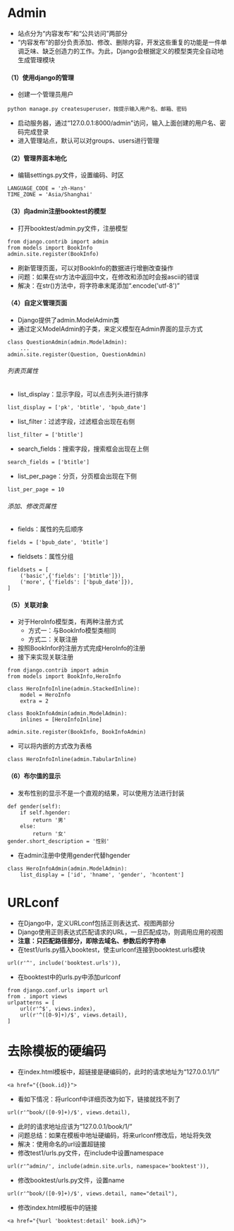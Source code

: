 # Admin

- 站点分为“内容发布”和“公共访问”两部分
- “内容发布”的部分负责添加、修改、删除内容，开发这些重复的功能是一件单调乏味、缺乏创造力的工作。为此，Django会根据定义的模型类完全自动地生成管理模块

#### （1）使用django的管理

- 创建一个管理员用户

```
python manage.py createsuperuser，按提示输入用户名、邮箱、密码
```

- 启动服务器，通过“127.0.0.1:8000/admin”访问，输入上面创建的用户名、密码完成登录
- 进入管理站点，默认可以对groups、users进行管理

#### （2）管理界面本地化

- 编辑settings.py文件，设置编码、时区

```
LANGUAGE_CODE = 'zh-Hans'
TIME_ZONE = 'Asia/Shanghai'
```

#### （3）向admin注册booktest的模型

- 打开booktest/admin.py文件，注册模型

```
from django.contrib import admin
from models import BookInfo
admin.site.register(BookInfo)
```

- 刷新管理页面，可以对BookInfo的数据进行增删改查操作
- 问题：如果在str方法中返回中文，在修改和添加时会报ascii的错误
- 解决：在str()方法中，将字符串末尾添加“.encode('utf-8')”

#### （4）自定义管理页面

- Django提供了admin.ModelAdmin类
- 通过定义ModelAdmin的子类，来定义模型在Admin界面的显示方式

```
class QuestionAdmin(admin.ModelAdmin):
    ...
admin.site.register(Question, QuestionAdmin)
```

###### 列表页属性

- list_display：显示字段，可以点击列头进行排序

```
list_display = ['pk', 'btitle', 'bpub_date']
```

- list_filter：过滤字段，过滤框会出现在右侧

```
list_filter = ['btitle']
```

- search_fields：搜索字段，搜索框会出现在上侧

```
search_fields = ['btitle']
```

- list_per_page：分页，分页框会出现在下侧

```
list_per_page = 10
```

###### 添加、修改页属性

- fields：属性的先后顺序

```
fields = ['bpub_date', 'btitle']
```

- fieldsets：属性分组

```
fieldsets = [
    ('basic',{'fields': ['btitle']}),
    ('more', {'fields': ['bpub_date']}),
]
```

#### （5）关联对象

- 对于HeroInfo模型类，有两种注册方式
  - 方式一：与BookInfo模型类相同
  - 方式二：关联注册
- 按照BookInfor的注册方式完成HeroInfo的注册
- 接下来实现关联注册

```
from django.contrib import admin
from models import BookInfo,HeroInfo

class HeroInfoInline(admin.StackedInline):
    model = HeroInfo
    extra = 2

class BookInfoAdmin(admin.ModelAdmin):
    inlines = [HeroInfoInline]

admin.site.register(BookInfo, BookInfoAdmin)
```

- 可以将内嵌的方式改为表格

```
class HeroInfoInline(admin.TabularInline)
```

#### （6）布尔值的显示

- 发布性别的显示不是一个直观的结果，可以使用方法进行封装

```
def gender(self):
    if self.hgender:
        return '男'
    else:
        return '女'
gender.short_description = '性别'
```

- 在admin注册中使用gender代替hgender

```
class HeroInfoAdmin(admin.ModelAdmin):
    list_display = ['id', 'hname', 'gender', 'hcontent']
```



# URLconf

- 在Django中，定义URLconf包括正则表达式、视图两部分
- Django使用正则表达式匹配请求的URL，一旦匹配成功，则调用应用的视图
- **注意：只匹配路径部分，即除去域名、参数后的字符串**
- 在test1/urls.py插入booktest，使主urlconf连接到booktest.urls模块

```
url(r'^', include('booktest.urls')),
```

- 在booktest中的urls.py中添加urlconf

```
from django.conf.urls import url
from . import views
urlpatterns = [
    url(r'^$', views.index),
    url(r'^([0-9]+)/$', views.detail),
]
```



# 去除模板的硬编码

- 在index.html模板中，超链接是硬编码的，此时的请求地址为“127.0.0.1/1/”

```
<a href="{{book.id}}">
```

- 看如下情况：将urlconf中详细页改为如下，链接就找不到了

```
url(r'^book/([0-9]+)/$', views.detail),
```

- 此时的请求地址应该为“127.0.0.1/book/1/”
- 问题总结：如果在模板中地址硬编码，将来urlconf修改后，地址将失效
- 解决：使用命名的url设置超链接
- 修改test1/urls.py文件，在include中设置namespace

```
url(r'^admin/', include(admin.site.urls, namespace='booktest')),
```

- 修改booktest/urls.py文件，设置name

```
url(r'^book/([0-9]+)/$', views.detail, name="detail"),
```

- 修改index.html模板中的链接

```
<a href="{%url 'booktest:detail' book.id%}">
```